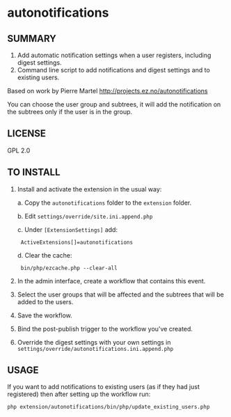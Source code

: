autonotifications
============

SUMMARY
---------
1. Add automatic notification settings when a user registers, including digest settings.
2. Command line script to add notifications and digest settings and to existing users.

Based on work by Pierre Martel http://projects.ez.no/autonotifications

You can choose the user group and subtrees, it will add the notification on the subtrees only if the user is in the group.

LICENSE
--------

GPL 2.0

TO INSTALL
----------

1. Install and activate the extension in the usual way:

    a. Copy the `autonotifications` folder to the `extension` folder.

    b. Edit `settings/override/site.ini.append.php`

    c. Under `[ExtensionSettings]` add:

        ActiveExtensions[]=autonotifications

    d. Clear the cache:

        bin/php/ezcache.php --clear-all

2. In the admin interface, create a workflow that contains this event.

3. Select the user groups that will be affected and the subtrees that will be added to the users.

4. Save the workflow.

5. Bind the post-publish trigger to the workflow you've created.

6. Override the digest settings with your own settings in `settings/override/autonotifications.ini.append.php`

USAGE
-----

If you want to add notifications to existing users (as if they had just registered) then after setting up the workflow run:

    php extension/autonotifications/bin/php/update_existing_users.php
